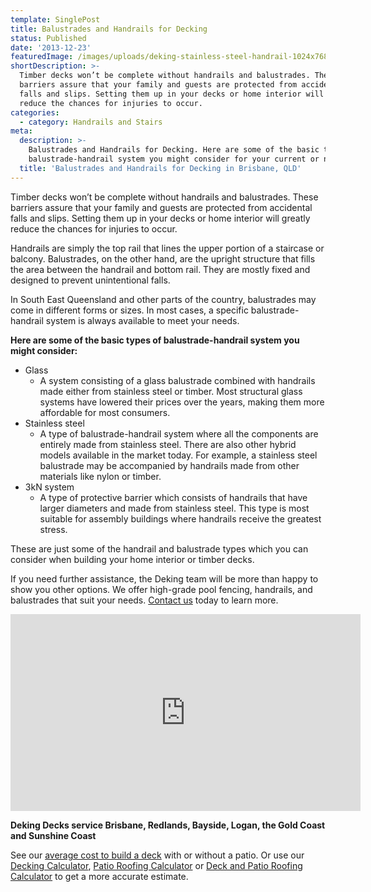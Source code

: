 ```yaml
---
template: SinglePost
title: Balustrades and Handrails for Decking
status: Published
date: '2013-12-23'
featuredImage: /images/uploads/deking-stainless-steel-handrail-1024x768.jpg
shortDescription: >-
  Timber decks won’t be complete without handrails and balustrades. These
  barriers assure that your family and guests are protected from accidental
  falls and slips. Setting them up in your decks or home interior will greatly
  reduce the chances for injuries to occur.
categories:
  - category: Handrails and Stairs
meta:
  description: >-
    Balustrades and Handrails for Decking. Here are some of the basic types of
    balustrade-handrail system you might consider for your current or new deck
  title: 'Balustrades and Handrails for Decking in Brisbane, QLD'
---
```

Timber decks won’t be complete without handrails and balustrades. These barriers assure that your family and guests are protected from accidental falls and slips. Setting them up in your decks or home interior will greatly reduce the chances for injuries to occur.

Handrails are simply the top rail that lines the upper portion of a staircase or balcony. Balustrades, on the other hand, are the upright structure that fills the area between the handrail and bottom rail. They are mostly fixed and designed to prevent unintentional falls.

In South East Queensland and other parts of the country, balustrades may come in different forms or sizes. In most cases, a specific balustrade-handrail system is always available to meet your needs.

**Here are some of the basic types of balustrade-handrail system you might consider:**

* Glass
  * A system consisting of a glass balustrade combined with handrails made either from stainless steel or timber. Most structural glass systems have lowered their prices over the years, making them more affordable for most consumers.
* Stainless steel
  * A type of balustrade-handrail system where all the components are entirely made from stainless steel. There are also other hybrid models available in the market today. For example, a stainless steel balustrade may be accompanied by handrails made from other materials like nylon or timber.
* 3kN system
  * A type of protective barrier which consists of handrails that have larger diameters and made from stainless steel. This type is most suitable for assembly buildings where handrails receive the greatest stress.

These are just some of the handrail and balustrade types which you can consider when building your home interior or timber decks.

If you need further assistance, the Deking team will be more than happy to show you other options. We offer high-grade pool fencing, handrails, and balustrades that suit your needs. [Contact us](https://www.dekingdecks.com.au/contact/) today to learn more.

<iframe src="https://www.youtube.com/embed/8HptJMlOyRs?rel=0" width="560" height="315" frameborder="0" allowfullscreen="allowfullscreen"></iframe>

**Deking Decks service Brisbane, Redlands, Bayside, Logan, the Gold Coast and Sunshine Coast**

See our [average cost to build a deck](https://www.dekingdecks.com.au/posts/patio-installation-cost-timber-patio-and-roofing/) with or without a patio. Or use our [Decking Calculator](https://www.dekingdecks.com.au/quote-calculator/), [Patio Roofing Calculator](https://www.dekingdecks.com.au/patio-calculator/) or [Deck and Patio Roofing Calculator](https://www.dekingdecks.com.au/deck-and-roofing-calculator) to get a more accurate estimate.
